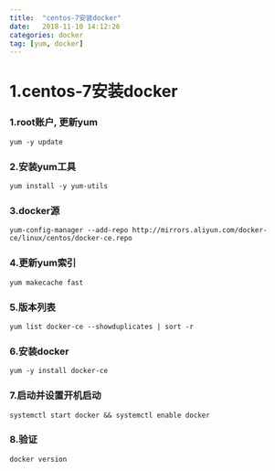 ```yaml
---
title:  "centos-7安装docker"
date:   2018-11-10 14:12:26
categories: docker
tag: [yum, docker]
---
```






# 1.centos-7安装docker

### 1.root账户, 更新yum

```
yum -y update
```

### 2.安装yum工具

```
yum install -y yum-utils
```

### 3.docker源

```
yum-config-manager --add-repo http://mirrors.aliyun.com/docker-ce/linux/centos/docker-ce.repo
```

### 4.更新yum索引

```
yum makecache fast
```

### 5.版本列表

```
yum list docker-ce --showduplicates | sort -r
```

### 6.安装docker

```
yum -y install docker-ce
```

### 7.启动并设置开机启动

```
systemctl start docker && systemctl enable docker
```

### 8.验证

```
docker version
```
